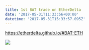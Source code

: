 ```yaml
---
title: 1st BAT trade on EtherDelta
date: '2017-05-31T11:33:56+00:00'
datetime: '2017-05-31T15:33:57.095Z'
---
```

https://etherdelta.github.io/#BAT-ETH

![](https://image.prntscr.com/image/1171855f6e9f4e35ae74f6ccc8b28bd5.png)